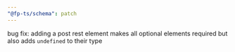 ```yaml
---
"@fp-ts/schema": patch
---
```


bug fix: adding a post rest element makes all optional elements required but also adds `undefined` to their type
